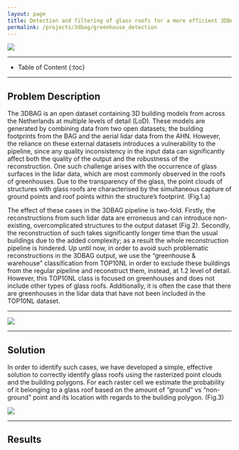 ```yaml
---
layout: page
title: Detection and filtering of glass roofs for a more efficient 3DBAG reconstruction pipeline
permalink: /projects/3dbag/greenhouse_detection
---
```


<div class="row">
  <div class="col-sm-12 col-xs-12"><img class="img-responsive" src="{{ "img/greenhouses1.png" }}"></div>
</div>

- - -

* Table of Content
{:toc}

- - -


## Problem Description

The 3DBAG is an open dataset containing 3D building models from across the Netherlands at multiple levels of detail (LoD). These models are generated by combining data from two open datasets; the building footprints from the BAG and the aerial lidar data from the AHN. However, the reliance on these external datasets introduces a vulnerability to  the pipeline, since any quality inconsistency in the input data can significantly affect both the quality of  the output and the robustness of the reconstruction. One such challenge arises with the occurrence of glass surfaces in the lidar data, which are most commonly observed in the roofs of greenhouses. Due to the transparency of the glass, the point clouds of  structures with glass roofs are characterised by  the simultaneous capture of ground points and roof points within the structure’s footprint. (Fig.1.a)

The effect of these cases in the 3DBAG pipeline is two-fold. Firstly, the reconstructions from such lidar data are erroneous and can introduce non-existing, overcomplicated structures to the output dataset (Fig.2). Secondly, the reconstruction of such takes significantly longer time than the usual buildings due to the added complexity; as a result the whole reconstruction pipeline is hindered. Up until now, in order to avoid such problematic reconstructions in the  3DBAG output, we use the  “greenhouse & warehouse”  classification from TOP10NL in order to exclude these buildings from the regular pipeline and reconstruct them, instead, at 1.2 level of detail. However, this TOP10NL class is focused on greenhouses and does not include other types of glass roofs. Additionally,  it is often the case that there are greenhouses in the lidar data that have not been included in the TOP10NL dataset. 

---

<div class="row">
  <div class="col-sm-12 col-xs-12"><img class="img-responsive" src="{{ "img/greenhouses2.png" }}"></div>
</div>

- - -


## Solution

In order to identify such cases, we have developed a simple, effective solution to correctly identify glass roofs using the rasterized point clouds and the building polygons. For each raster cell we estimate the probability of it belonging to a glass roof based on the amount of “ground” vs “non-ground” point and its location with regards to the building polygon. (Fig.3) 

<div class="row">
  <div class="col-sm-12 col-xs-12"><img class="img-responsive" src="{{ "img/greenhouses3.jpg" }}"></div>
</div>

- - -

## Results

